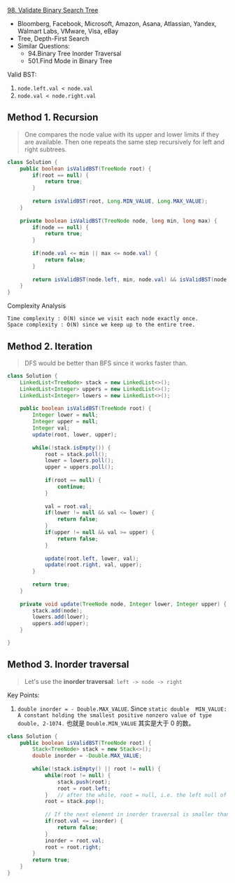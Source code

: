 [98. Validate Binary Search Tree](https://leetcode.com/problems/validate-binary-search-tree/)

* Bloomberg, Facebook, Microsoft, Amazon, Asana, Atlassian, Yandex, Walmart Labs, VMware, Visa, eBay
* Tree, Depth-First Search
* Similar Questions:
    * 94.Binary Tree Inorder Traversal
    * 501.Find Mode in Binary Tree
    
    
Valid BST:
1. `node.left.val < node.val`
2. `node.val < node.right.val`

## Method 1. Recursion
> One compares the node value with its upper and lower limits if they are available.
> Then one repeats the same step recursively for left and right subtrees.

```java 
class Solution {
    public boolean isValidBST(TreeNode root) {
        if(root == null) {
            return true;
        }
        
        return isValidBST(root, Long.MIN_VALUE, Long.MAX_VALUE);
    }
    
    private boolean isValidBST(TreeNode node, long min, long max) {
        if(node == null) {
            return true;
        }
        
        if(node.val <= min || max <= node.val) {
            return false;
        }
        
        return isValidBST(node.left, min, node.val) && isValidBST(node.right, node.val, max);
    }
}
```
Complexity Analysis

    Time complexity : O(N) since we visit each node exactly once.
    Space complexity : O(N) since we keep up to the entire tree.


## Method 2. Iteration
> DFS would be better than BFS since it works faster than.
```java 
class Solution {
    LinkedList<TreeNode> stack = new LinkedList<>();
    LinkedList<Integer> uppers = new LinkedList<>();
    LinkedList<Integer> lowers = new LinkedList<>();
    
    public boolean isValidBST(TreeNode root) {
        Integer lower = null;
        Integer upper = null;
        Integer val;
        update(root, lower, upper);
        
        while(!stack.isEmpty()) {
            root = stack.poll();
            lower = lowers.poll();
            upper = uppers.poll();
            
            if(root == null) {
                continue;
            }
            
            val = root.val;
            if(lower != null && val <= lower) {
                return false;
            }
            if(upper != null && val >= upper) {
                return false;
            }
            
            update(root.left, lower, val);
            update(root.right, val, upper);
        }
        
        return true;
    }
    
    private void update(TreeNode node, Integer lower, Integer upper) {
        stack.add(node);
        lowers.add(lower);
        uppers.add(upper);
    }

}
```


## Method 3. Inorder traversal
> Let's use the **inorder traversal**: `left -> node -> right`

Key Points:
1. `double inorder = - Double.MAX_VALUE`. Since `static double 	MIN_VALUE: A constant holding the smallest positive nonzero value of type double, 2-1074.` 也就是 `Double.MIN_VALUE` 其实是大于 0 的数。

```java 
class Solution {
    public boolean isValidBST(TreeNode root) {
        Stack<TreeNode> stack = new Stack<>();
        double inorder = -Double.MAX_VALUE;
        
        while(!stack.isEmpty() || root != null) {
            while(root != null) {
                stack.push(root);
                root = root.left;
            }   // after the while, root = null, i.e. the left null of the leftmost leaf
            root = stack.pop();
            
            // If the next element in inorder traversal is smaller than then previous one, that's not BST.
            if(root.val <= inorder) {
                return false;
            }
            inorder = root.val;
            root = root.right;
        }
        return true;
    }
}
```

